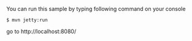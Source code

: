 You can run this sample by typing following command on your console

```
$ mvn jetty:run
```

go to http://localhost:8080/